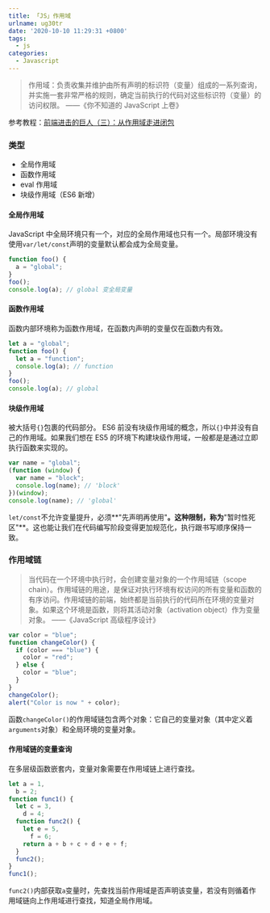 ```yaml
---
title: 「JS」作用域
urlname: ug30tr
date: '2020-10-10 11:29:31 +0800'
tags:
  - js
categories:
  - Javascript
---
```


> 作用域：负责收集并维护由所有声明的标识符（变量）组成的一系列查询，并实施一套非常严格的规则，确定当前执行的代码对这些标识符（变量）的访问权限。
> ——《你不知道的 JavaScript 上卷》

参考教程：[前端进击的巨人（三）：从作用域走进闭包](https://segmentfault.com/a/1190000017948999)

### 类型

- 全局作用域
- 函数作用域
- eval 作用域
- 块级作用域（ES6 新增）

#### 全局作用域

JavaScript 中全局环境只有一个，对应的全局作用域也只有一个。局部环境没有使用`var/let/const`声明的变量默认都会成为全局变量。

```typescript
function foo() {
  a = "global";
}
foo();
console.log(a); // global 变全局变量
```

#### 函数作用域

函数内部环境称为函数作用域，在函数内声明的变量仅在函数内有效。

```typescript
let a = "global";
function foo() {
  let a = "function";
  console.log(a); // function
}
foo();
console.log(a); // global
```

#### 块级作用域

被大括号`{}`包裹的代码部分。
ES6 前没有块级作用域的概念，所以`{}`中并没有自己的作用域。如果我们想在 ES5 的环境下构建块级作用域，一般都是是通过立即执行函数来实现的。

```typescript
var name = "global";
(function (window) {
  var name = "block";
  console.log(name); // 'block'
})(window);
console.log(name); // 'global'
```

`let/const`不允许变量提升，必须**"先声明再使用"**。这种限制，称为**"暂时性死区"**。这也能让我们在代码编写阶段变得更加规范化，执行跟书写顺序保持一致。

### 作用域链

> 当代码在一个环境中执行时，会创建变量对象的一个作用域链（scope chain）。作用域链的用途，是保证对执行环境有权访问的所有变量和函数的有序访问。作用域链的前端，始终都是当前执行的代码所在环境的变量对象。如果这个环境是函数，则将其活动对象（activation object）作为变量对象。
> ——《JavaScript 高级程序设计》

```javascript
var color = "blue";
function changeColor() {
  if (color === "blue") {
    color = "red";
  } else {
    color = "blue";
  }
}
changeColor();
alert("Color is now " + color);
```

函数`changeColor()`的作用域链包含两个对象：它自己的变量对象（其中定义着`arguments`对象）和全局环境的变量对象。

#### 作用域链的变量查询

在多层级函数嵌套内，变量对象需要在作用域链上进行查找。

```javascript
let a = 1,
  b = 2;
function func1() {
  let c = 3,
    d = 4;
  function func2() {
    let e = 5,
      f = 6;
    return a + b + c + d + e + f;
  }
  func2();
}
func1();
```

`func2()`内部获取`a`变量时，先查找当前作用域是否声明该变量，若没有则循着作用域链向上作用域进行查找，知道全局作用域。
